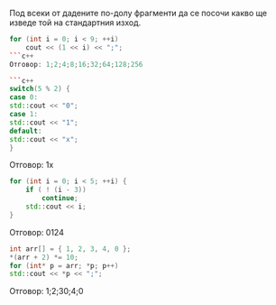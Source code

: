 Под всеки от дадените по-долу фрагменти да се посочи какво ще изведе той на стандартния изход.
```c++
for (int i = 0; i < 9; ++i)
    cout << (1 << i) << ";";
```c++
Отговор: 1;2;4;8;16;32;64;128;256

```c++
switch(5 % 2) {
case 0:
std::cout << "0";
case 1:
std::cout << "1";
default:
std::cout << "x";
}
```
Oтговор: 1x

```c++
for (int i = 0; i < 5; ++i) {
    if ( ! (i - 3))
        continue;
    std::cout << i;
}
```
Отговор: 0124

```c++
int arr[] = { 1, 2, 3, 4, 0 };
*(arr + 2) *= 10;
for (int* p = arr; *p; p++)
std::cout << *p << ";";
```
Отговор: 1;2;30;4;0